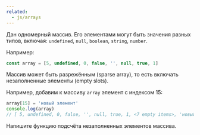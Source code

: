 ```yaml
---
related:
  - js/arrays
---
```


Дан одномерный массив. Его элементами могут быть значения разных типов, включая: `undefined`, `null`, `boolean`, `string`, `number`.

Например:

```javascript
const array = [5, undefined, 0, false, '', null, true, 1]
```

Массив может быть разрежённым (sparse array), то есть включать незаполненные элементы (empty slots).

Например, добавим к массиву `array` элемент с индексом 15:

```javascript
array[15] = 'новый элемент'
console.log(array)
// [ 5, undefined, 0, false, '', null, true, 1, <7 empty items>, 'новый элемент']
```

Напишите функцию подсчёта незаполненных элементов массива.
